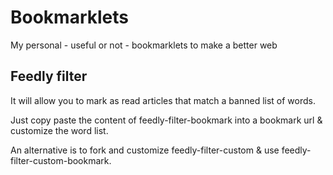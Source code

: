 # Bookmarklets

My personal - useful or not - bookmarklets to make a better web


## Feedly filter

It will allow you to mark as read articles that match a banned list of words.

Just copy paste the content of feedly-filter-bookmark into a bookmark url & customize the word list.

An alternative is to fork and customize feedly-filter-custom & use feedly-filter-custom-bookmark.